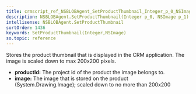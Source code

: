 ```yaml
---
title: crmscript_ref_NSBLOBAgent_SetProductThumbnail_Integer_p_0_NSImage_p_1
description: NSBLOBAgent.SetProductThumbnail(Integer p_0, NSImage p_1)
intellisense: NSBLOBAgent.SetProductThumbnail
sortOrder: 1436
keywords: SetProductThumbnail(Integer,NSImage)
so.topic: reference
---
```



Stores the product thumbnail that is displayed in the CRM application. The image is scaled down to max 200x200 pixels.



* **productId:** The project id of the product the image belongs to.
* **image:** The image that is stored on the product (System.Drawing.Image); scaled down to no more than 200x200


